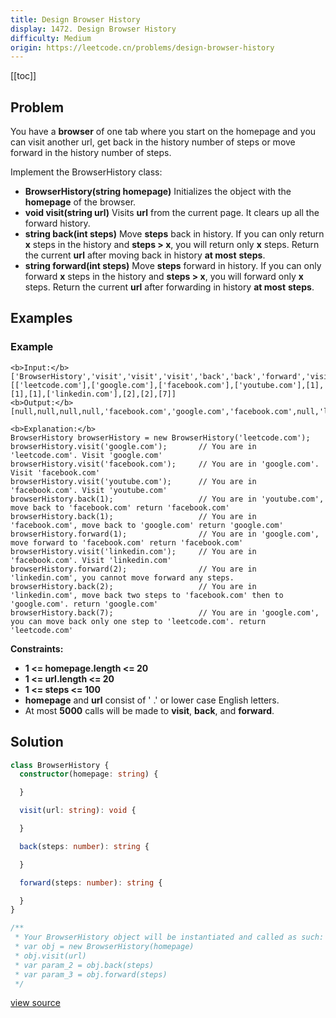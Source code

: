 ```yaml
---
title: Design Browser History
display: 1472. Design Browser History
difficulty: Medium
origin: https://leetcode.cn/problems/design-browser-history
---
```


[[toc]]

## Problem

You have a **browser** of one tab where you start on the homepage and you can visit another url, get back in the history number of steps or move forward in the history number of steps.

Implement the BrowserHistory class:

- **BrowserHistory(string homepage)** Initializes the object with the **homepage** of the browser.
- **void visit(string url)** Visits **url** from the current page. It clears up all the forward history.
- **string back(int steps)** Move **steps** back in history. If you can only return **x** steps in the history and **steps > x**, you will return only **x** steps. Return the current **url** after moving back in history **at most** **steps**.
- **string forward(int steps)** Move **steps** forward in history. If you can only forward **x** steps in the history and **steps > x**, you will forward only **x** steps. Return the current **url** after forwarding in history **at most** **steps**.

## Examples

### Example

```
<b>Input:</b>
['BrowserHistory','visit','visit','visit','back','back','forward','visit','forward','back','back']
[['leetcode.com'],['google.com'],['facebook.com'],['youtube.com'],[1],[1],[1],['linkedin.com'],[2],[2],[7]]
<b>Output:</b>
[null,null,null,null,'facebook.com','google.com','facebook.com',null,'linkedin.com','google.com','leetcode.com']

<b>Explanation:</b>
BrowserHistory browserHistory = new BrowserHistory('leetcode.com');
browserHistory.visit('google.com');       // You are in 'leetcode.com'. Visit 'google.com'
browserHistory.visit('facebook.com');     // You are in 'google.com'. Visit 'facebook.com'
browserHistory.visit('youtube.com');      // You are in 'facebook.com'. Visit 'youtube.com'
browserHistory.back(1);                   // You are in 'youtube.com', move back to 'facebook.com' return 'facebook.com'
browserHistory.back(1);                   // You are in 'facebook.com', move back to 'google.com' return 'google.com'
browserHistory.forward(1);                // You are in 'google.com', move forward to 'facebook.com' return 'facebook.com'
browserHistory.visit('linkedin.com');     // You are in 'facebook.com'. Visit 'linkedin.com'
browserHistory.forward(2);                // You are in 'linkedin.com', you cannot move forward any steps.
browserHistory.back(2);                   // You are in 'linkedin.com', move back two steps to 'facebook.com' then to 'google.com'. return 'google.com'
browserHistory.back(7);                   // You are in 'google.com', you can move back only one step to 'leetcode.com'. return 'leetcode.com'
```

**Constraints:**

- **1 <= homepage.length <= 20**
- **1 <= url.length <= 20**
- **1 <= steps <= 100**
- **homepage** and **url** consist of  ' .'  or lower case English letters.
- At most **5000** calls will be made to **visit**, **back**, and **forward**.

## Solution

```ts
class BrowserHistory {
  constructor(homepage: string) {

  }

  visit(url: string): void {

  }

  back(steps: number): string {

  }

  forward(steps: number): string {

  }
}

/**
 * Your BrowserHistory object will be instantiated and called as such:
 * var obj = new BrowserHistory(homepage)
 * obj.visit(url)
 * var param_2 = obj.back(steps)
 * var param_3 = obj.forward(steps)
 */
```

[view source](https://leetcode.cn/problems/design-browser-history)
